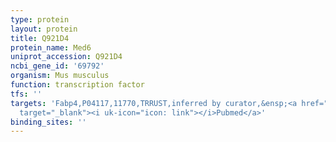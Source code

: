 ```yaml
---
type: protein
layout: protein
title: Q921D4
protein_name: Med6
uniprot_accession: Q921D4
ncbi_gene_id: '69792'
organism: Mus musculus
function: transcription factor
tfs: ''
targets: 'Fabp4,P04117,11770,TRRUST,inferred by curator,&ensp;<a href="https://www.ncbi.nlm.nih.gov/pubmed/?term=20194623%5Buid%5D"
  target="_blank"><i uk-icon="icon: link"></i>Pubmed</a>'
binding_sites: ''
---
```

